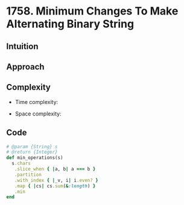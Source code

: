 # 1758. Minimum Changes To Make Alternating Binary String

## Intuition

## Approach
<!-- Describe your approach to solving the problem. -->

## Complexity

- Time complexity:
<!-- Add your time complexity here, e.g. $$O(n)$$ -->

- Space complexity:
<!-- Add your space complexity here, e.g. $$O(n)$$ -->

## Code

```ruby
# @param {String} s
# @return {Integer}
def min_operations(s)
  s.chars
   .slice_when { |a, b| a === b }
   .partition
   .with_index { |_v, i| i.even? }
   .map { |cs| cs.sum(&:length) }
   .min
end
```
